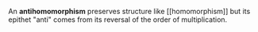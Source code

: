 An **antihomomorphism** preserves structure like [[homomorphism]] but its epithet "anti" comes from its reversal of the order of multiplication.